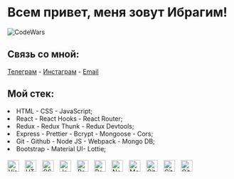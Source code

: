 <h1>Всем привет, меня зовут Ибрагим!</h1>

![CodeWars](https://www.codewars.com/users/Sarda10v/badges/small)

<h2>Связь со мной:</h2>

[Телеграм](https://t.me/sarda10v) -
[Инстаграм](https://www.instagram.com/sarda10v) -
[Email](https://e.mail.ru/inbox/?app_id_mytracker=58519&authid=l3k2bh59.ui&back=1%2C1&dwhsplit=s10273.b1ss12743s&from=login%2Cnavi&x-login-auth=1&afterReload=1)

<h2>Мой стек:</h2>

<li>HTML - CSS - JavaScript;</li>
<li>React - React Hooks - React Router;</li>
<li>Redux - Redux Thunk - Redux Devtools;</li>
<li>Express - Prettier - Bcrypt - Mongoose - Cors;</li>
<li> Git - Github - Node JS - Webpack - Mongo DB;</li>
<li> Bootstrap - Material UI- Lottie;</li>

</br>

<img align="left" alt="Visual Studio Code" width="26px" src="https://cdn.jsdelivr.net/gh/devicons/devicon/icons/vscode/vscode-original.svg" style="padding-right:10px;" />

<img align="left" alt="HTML5" width="26px" src="https://cdn.jsdelivr.net/gh/devicons/devicon/icons/html5/html5-original.svg" style="padding-right:10px;" />

<img align="left" alt="CSS3" width="26px" src="https://cdn.jsdelivr.net/gh/devicons/devicon/icons/css3/css3-original.svg" style="padding-right:10px;" />

<img align="left" alt="JavaScript" width="26px" src="https://cdn.jsdelivr.net/gh/devicons/devicon/icons/javascript/javascript-original.svg" style="padding-right:10px;" />

<img align="left" alt="React" width="26px" src="https://cdn.jsdelivr.net/gh/devicons/devicon/icons/react/react-original.svg" style="padding-right:10px;" />
<img align="left" alt="ReduxThunk" width="26px" src="https://cdn4.iconfinder.com/data/icons/logos-brands-5/24/redux-512.png" style="padding-right:10px;" />

<img align="left" alt="Node.js" width="26px" src="https://cdn.jsdelivr.net/gh/devicons/devicon/icons/nodejs/nodejs-original.svg" style="padding-right:10px;" />

<img align="left" alt="MongoDB" width="26px" src="https://cdn.jsdelivr.net/gh/devicons/devicon/icons/mongodb/mongodb-original.svg" style="padding-right:10px;" />

<img align="left" alt="Git" width="26px" src="https://cdn.jsdelivr.net/gh/devicons/devicon/icons/git/git-original.svg" style="padding-right:10px;" />

<img align="left" alt="GitHub" width="26px" src="https://user-images.githubusercontent.com/3369400/139447912-e0f43f33-6d9f-45f8-be46-2df5bbc91289.png" style="padding-right:10px;" />

<img align="left" alt="GitHub" width="26px" src="https://pics.freeicons.io/uploads/icons/png/11490474241551942136-512.png" />
